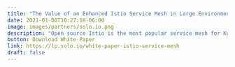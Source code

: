 ```yaml
---
title: "The Value of an Enhanced Istio Service Mesh in Large Environments"
date: 2021-01-08T10:27:18-06:00
image: images/partners/solo.io.png
description: "Open source Istio is the most popular service mesh for Kubernetes and cloud environments, but deploying the open source version in an enterprise environment at scale is no easy task. See why adopting enhanced versions of an Istio service mess--with dedicated support and SLAs--is critical for enterprises grappling with service connectivity in large environments."
button: Download White Paper
link: https://lp.solo.io/white-paper-istio-service-mesh
draft: false
---
```

